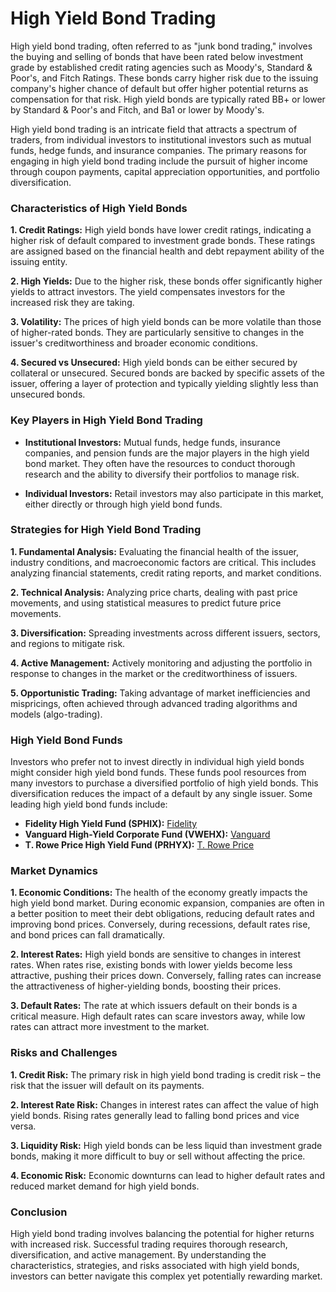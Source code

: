# **High Yield Bond Trading**

High yield bond trading, often referred to as "junk bond trading," involves the buying and selling of bonds that have been rated below investment grade by established credit rating agencies such as Moody's, Standard & Poor's, and Fitch Ratings. These bonds carry higher risk due to the issuing company's higher chance of default but offer higher potential returns as compensation for that risk. High yield bonds are typically rated BB+ or lower by Standard & Poor's and Fitch, and Ba1 or lower by Moody's. 

High yield bond trading is an intricate field that attracts a spectrum of traders, from individual investors to institutional investors such as mutual funds, hedge funds, and insurance companies. The primary reasons for engaging in high yield bond trading include the pursuit of higher income through coupon payments, capital appreciation opportunities, and portfolio diversification.

### Characteristics of High Yield Bonds

**1. Credit Ratings:** High yield bonds have lower credit ratings, indicating a higher risk of default compared to investment grade bonds. These ratings are assigned based on the financial health and debt repayment ability of the issuing entity.

**2. High Yields:** Due to the higher risk, these bonds offer significantly higher yields to attract investors. The yield compensates investors for the increased risk they are taking.

**3. Volatility:** The prices of high yield bonds can be more volatile than those of higher-rated bonds. They are particularly sensitive to changes in the issuer's creditworthiness and broader economic conditions.

**4. Secured vs Unsecured:** High yield bonds can be either secured by collateral or unsecured. Secured bonds are backed by specific assets of the issuer, offering a layer of protection and typically yielding slightly less than unsecured bonds.

### Key Players in High Yield Bond Trading

- **Institutional Investors:** Mutual funds, hedge funds, insurance companies, and pension funds are the major players in the high yield bond market. They often have the resources to conduct thorough research and the ability to diversify their portfolios to manage risk.

- **Individual Investors:** Retail investors may also participate in this market, either directly or through high yield bond funds. 

### Strategies for High Yield Bond Trading

**1. Fundamental Analysis:** Evaluating the financial health of the issuer, industry conditions, and macroeconomic factors are critical. This includes analyzing financial statements, credit rating reports, and market conditions.

**2. Technical Analysis:** Analyzing price charts, dealing with past price movements, and using statistical measures to predict future price movements.

**3. Diversification:** Spreading investments across different issuers, sectors, and regions to mitigate risk.

**4. Active Management:** Actively monitoring and adjusting the portfolio in response to changes in the market or the creditworthiness of issuers.

**5. Opportunistic Trading:** Taking advantage of market inefficiencies and mispricings, often achieved through advanced trading algorithms and models (algo-trading).

### High Yield Bond Funds

Investors who prefer not to invest directly in individual high yield bonds might consider high yield bond funds. These funds pool resources from many investors to purchase a diversified portfolio of high yield bonds. This diversification reduces the impact of a default by any single issuer. Some leading high yield bond funds include:

- **Fidelity High Yield Fund (SPHIX):** [Fidelity](https://www.fidelity.com)
- **Vanguard High-Yield Corporate Fund (VWEHX):** [Vanguard](https://investor.vanguard.com)
- **T. Rowe Price High Yield Fund (PRHYX):** [T. Rowe Price](https://www.troweprice.com)

### Market Dynamics

**1. Economic Conditions:** The health of the economy greatly impacts the high yield bond market. During economic expansion, companies are often in a better position to meet their debt obligations, reducing default rates and improving bond prices. Conversely, during recessions, default rates rise, and bond prices can fall dramatically.

**2. Interest Rates:** High yield bonds are sensitive to changes in interest rates. When rates rise, existing bonds with lower yields become less attractive, pushing their prices down. Conversely, falling rates can increase the attractiveness of higher-yielding bonds, boosting their prices.

**3. Default Rates:** The rate at which issuers default on their bonds is a critical measure. High default rates can scare investors away, while low rates can attract more investment to the market.

### Risks and Challenges

**1. Credit Risk:** The primary risk in high yield bond trading is credit risk – the risk that the issuer will default on its payments.

**2. Interest Rate Risk:** Changes in interest rates can affect the value of high yield bonds. Rising rates generally lead to falling bond prices and vice versa.

**3. Liquidity Risk:** High yield bonds can be less liquid than investment grade bonds, making it more difficult to buy or sell without affecting the price.

**4. Economic Risk:** Economic downturns can lead to higher default rates and reduced market demand for high yield bonds.

### Conclusion

High yield bond trading involves balancing the potential for higher returns with increased risk. Successful trading requires thorough research, diversification, and active management. By understanding the characteristics, strategies, and risks associated with high yield bonds, investors can better navigate this complex yet potentially rewarding market.

